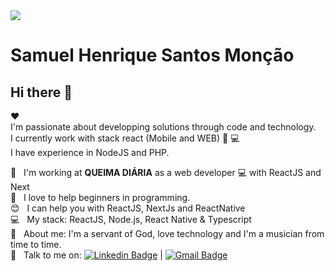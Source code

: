 <img width="auto" src="https://avatars.githubusercontent.com/u/21090437?s=60&v=4">


# Samuel Henrique Santos Monção

## Hi there 👋
:hearts:
 <br/> I'm passionate about developping solutions through code and technology.
 <br/> I currently work with stack react (Mobile and WEB) :iphone: :computer:
 <br/> I have experience in NodeJS and PHP.

 :rocket:  &nbsp; I'm working at **QUEIMA DIÁRIA** as a web developer 💻 with ReactJS and Next
 <br/> :purple_heart: &nbsp; I love to help beginners in programming.
 <br/> :blush: &nbsp; I can help you with ReactJS, NextJs and ReactNative
 <br/> :computer: &nbsp; My stack: ReactJS, Node.js, React Native & Typescript
 <br/> 💬  &nbsp; About me: I'm a servant of God, love technology and I'm a musician from time to time.
 <br/> :email: &nbsp; Talk to me on: [![Linkedin Badge](https://img.shields.io/badge/-Samuel_Henrique_Santos_Monção-blue?style=flat-square&logo=Linkedin&logoColor=white&link=https://www.linkedin.com/in/samuel-henrique-s-monção-245a04182/)](https://www.linkedin.com/in/samuel-henrique-s-monção-245a04182/) 
| 
[![Gmail Badge](https://img.shields.io/badge/-samuel.hsm96@gmail.com-c14438?style=flat-square&logo=Gmail&logoColor=white&link=mailto:samuel.hsm96@gmail.com)](mailto:samuel.hsm96@gmail.com)

